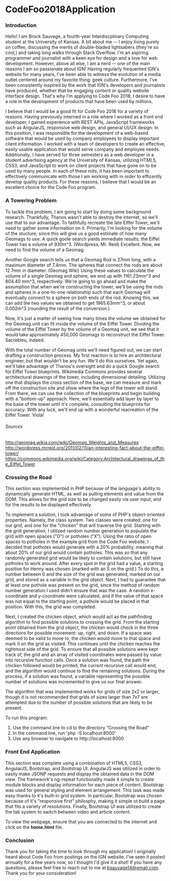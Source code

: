 # CodeFoo2018Application

### Introduction

Hello! I am Brock Sauvage, a fourth-year Interdiscplinary Computing student at the University of Kansas. A bit about me -- I enjoy living purely on coffee, discussing the merits of double-bladed lightsabers (they're so cool,) and taking long walks through Stack Overflow. I'm an aspiring programmer and journalist with a keen eye for design and a love for web development. However, above all else, I am a nerd -- one of the main reasons I am so passionate about IGN! Having regularly frequented IGN's website for many years, I've been able to witness the evolution of a media outlet centered around my favorite thing: geek culture. Furthermore, I've been consistently inspired by the work that IGN's developers and journalists have produced, whether that be engaging content or quality website interface design. That's why I'm applying to Code Foo 2018; I desire to have a role in the development of products that have been used by millions.

I believe that I would be a good fit for Code Foo 2018 for a variety of reasons. Having previously interned in a role where I worked as a front end developer, I gained experience with REST APIs, JavaScript frameworks such as AngularJS, responsive web design, and general UI/UX design. In this position, I was responsible for the development of a web-based software that would be used by company employees to display important client information. I worked with a team of developers to create an effective, easily usable application that would serve company and employee needs. Additionally, I have served for three semesters as a web developer in a student advertising agency at the University of Kansas, utilizing HTML5, CSS3, and JavaScript to work on client projects that have gone on to be used by many people. In each of these rolls, it has been important to effectively communicate with those I am working with in order to efficently develop quality products. For these reasons, I believe that I would be an excellent choice for the Code Foo program.



### A Towering Problem

To tackle this problem, I am going to start by doing some background research. Thankfully, Thanos wasn't able to destroy the internet, so we'll use that to our advantage. To faithfully recreate the late Eiffel Tower, we'll need to gather some information on it. Primarily, I'm looking for the volume of the stucture, since this will give us a good estimate of how many Geomags to use. A quick goole search yields immediate results; the Eiffel Tower has a volume of 930m^3. (Wordpress, Mr. Reid) Excellent. Now, we need to find the volume of a Geomag.

Another Google search tells us that a Geomag Rod is 27mm long, with a maximum diameter of 7.4mm. The spheres that connect the rods are about 12.7mm in diameter. (Geomag Wiki) Using these values to calculate the volume of a single Geomag and sphere, we end up with 1161.23mm^3 and 804.40 mm^3, respectively. We're going to go ahead and make the assumption that when we're constructing the tower, we'll be using the rods and spheres in a one-to-one relationship such that each Geomag will eventually connect to a sphere on both ends of the rod. Knowing this, we can add the two values we obtained to get 1965.63mm^3, or about 0.002m^3 (rounding the result of the conversion.)

Now, it's just a matter of seeing how many times the volume we obtained for the Geomag unit can fit inside the volume of the Eiffel Tower. Dividing the volume of the Eiffel Tower by the volume of a Geomag unit, we see that it would take approximately 450,000 Geomags to reconstruct the Eiffel Tower. Sacrebleu, indeed.

With the total number of Geomag units we'll need figured out, we can start drafting a construction process. My first reaction is to hire an architectural engineer, but that wouldn't be any fun. We'll do this ourselves. Yet again, we'll take advantage of Thanos's oversight and do a quick Google search for Eiffel Tower blueprints. Wikimedia Commons provides several architectural drawings of the tower, including dimensional detailing. Utilizing one that displays the cross section of the base, we can measure and mark off the construction site and show where the legs of the tower will stand. From there, we can use the collection of the blueprints and begin building with a "bottom-up" approach. Here, we'll essentially add layer by layer to the base of the tower until it's complete, consulting the blueprints for accuracy. With any luck, we'll end up with a wonderful reacreation of the Eiffel Tower. Violá!

###### Sources
http://geomag.wikia.com/wiki/Geomag_Weights_and_Measures
http://wordpress.mrreid.org/2011/02/11/an-interesting-fact-about-the-eiffel-tower/
https://commons.wikimedia.org/wiki/Category:Architectural_drawings_of_the_Eiffel_Tower

### Crossing the Road

This section was implemented in PHP because of the language's ability to dynamically generate HTML, as well as pulling elements and value from the DOM. This allows for the grid size to be changed easily via user input, and for the results to be displayed effectively. 

To implement a solution, I took advantage of some of PHP's object-oriented properties. Namely, the class system. Two classes were created: one for our grid, and one for the "chicken" that will traverse the grid. Starting with the grid generation, I utilized random number generation to populate the grid with open spaces ("O") or potholes ("X"). Using the ratio of open spaces to potholes in the example grid from the Code Foo website, I decided that potholes would generate with a 20% probability, meaning that about 20% of our grid would contain potholes. This was so that any randomly generated grid would be likely to contain solutions, but still have potholes to work around. After every spot in the grid had a value, a starting position for Henny was chosen (marked with an S on the grid.) To do this, a number between 0 and the size of the grid was generated, marked on our grid, and stored as a variable in the grid object. Next, I had to guarantee that at least one pothole was present on the grid, since the method of random number generation I used didn't ensure that was the case. A random x-coordinate and y-coordinate were calculated, and if the value of that space was not equal to the starting point, a pothole would be placed in that position. With this, the grid was completed.

Next, I created the chicken object, which would act as the pathfinding algorithm to find possible solutions to crossing the grid. From the starting point obtained from the grid object, the chicken would check in the three directions for possible movement: up, right, and down. If a space was deemed to be valid to move to, the chicken would move to that space and mark it on the grid as visited. This continues until the chicken reaches the rightmost side of the grid. To ensure that all possible solutions were kept track of, the grid and an array of visited coordinates were passed by value into recursive function calls. Once a solution was found, the path the chicken followed would be printed, the current recursive call would end, and the algorithm would continue to find the remaining solutions. During the process, if a solution was found, a variable representing the possible number of solutions was incremented to give us our final answer.

The algorithm that was implemented works for grids of size 2x2 or larger, though it is not recommended that grids of sizes larger than 7x7 are attempted due to the number of possible solutions that are likely to be present.

To run this program:
1. Use the command line to cd to the directory "Crossing the Road"
2. In the command line, run 'php -S localhost:8000'
3. Use any browser to navigate to http://localhost:8000

### Front End Application

This section was complete using a combination of HTML5, CSS3, AngularJS, Bootstrap, and Bootstrap UI. AngularJS was utilized in order to easily make JSONP requests and display the obtained data in the DOM view. The framework's ng-repeat functionality made it simple to create module blocks and display information for each piece of content. Bootstrap was used for general styling and element arrangement. This task was made easy thanks to it's built-in grid system. In particular, Bootstrap was chosen because of it's "responsive first" philosphy, making it simple ot build a page that fits a variety of resolutions. Finally, Bootstrap UI was utilized to create the tab system to switch between video and article content.

To view the webpage, ensure that you are connected to the internet and click on the **home.html** file.

### Conclusion

Thank you for taking the time to look through my application! I originally heard about Code Foo from postings on the IGN website. I've seen it posted annually for a few years now, so I thought I'd give it a shot! If you have any questions, please feel free to reach out to me at bsauvage14@gmail.com. Thank you for your consideration!
